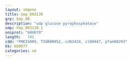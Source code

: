 ```yaml
---
layout: smgene
title: Smp_003130
grp: Smp_00
description: "udp glucose pyrophosphatase"
smp: Smp_003130.1
uniprot: "G4V6Y0"
length:   741
cdd: "PRK15009, TIGR00052, cd03424, cl00447, pfam00293"
kk: K08077
categories: sm
---
```

